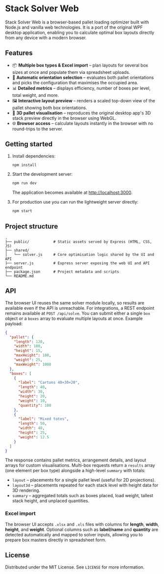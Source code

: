 # Stack Solver Web

Stack Solver Web is a browser-based pallet loading optimizer built with Node.js and vanilla web technologies. It is a port of the original WPF desktop application, enabling you to calculate optimal box layouts directly from any device with a modern browser.

## Features

- 📦 **Multiple box types & Excel import** – plan layouts for several box sizes at once and populate them via spreadsheet uploads.
- 📐 **Automatic orientation selection** – evaluates both pallet orientations and picks the configuration that maximises the occupied area.
- 📊 **Detailed metrics** – displays efficiency, number of boxes per level, total weight, and more.
- 🖼️ **Interactive layout preview** – renders a scaled top-down view of the pallet showing both box orientations.
- 🧱 **3D pallet visualisation** – reproduces the original desktop app's 3D stack preview directly in the browser using WebGL.
- 🌐 **Browser access** – calculate layouts instantly in the browser with no round-trips to the server.

## Getting started

1. Install dependencies:

   ```bash
   npm install
   ```

2. Start the development server:

   ```bash
   npm run dev
   ```

   The application becomes available at [http://localhost:3000](http://localhost:3000).

3. For production use you can run the lightweight server directly:

   ```bash
   npm start
   ```

## Project structure

```
.
├── public/           # Static assets served by Express (HTML, CSS, JS)
├── shared/
│   └── solver.js     # Core optimisation logic shared by the UI and API
├── server.js         # Express server exposing the web UI and API endpoint
├── package.json      # Project metadata and scripts
└── README.md
```

## API

The browser UI reuses the same solver module locally, so results are available even if the API is unreachable. For integrations, a REST endpoint remains available at `POST /api/solve`. You can submit either a single `box` object or a `boxes` array to evaluate multiple layouts at once. Example payload:

```json
{
  "pallet": {
    "length": 120,
    "width": 100,
    "height": 15,
    "maxHeight": 180,
    "weight": 25,
    "maxWeight": 1000
  },
  "boxes": [
    {
      "label": "Cartons 40×30×20",
      "length": 40,
      "width": 30,
      "height": 20,
      "weight": 10,
      "quantity": 180
    },
    {
      "label": "Mixed totes",
      "length": 50,
      "width": 40,
      "height": 25,
      "weight": 12.5
    }
  ]
}
```

The response contains pallet metrics, arrangement details, and layout arrays for custom visualisations. Multi-box requests return a `results` array (one element per box type) alongside a high-level `summary` with totals:

- `layout` – placements for a single pallet level (useful for 2D projections).
- `layout3d` – placements repeated for each stack level with height data for 3D rendering.
- `summary` – aggregated totals such as boxes placed, load weight, tallest stack height, and unplaced quantities.

### Excel import

The browser UI accepts `.xlsx` and `.xls` files with columns for **length**, **width**, **height**, and **weight**. Optional columns such as **label/name** and **quantity** are detected automatically and mapped to solver inputs, allowing you to prepare box masters directly in spreadsheet form.

## License

Distributed under the MIT License. See `LICENSE` for more information.

